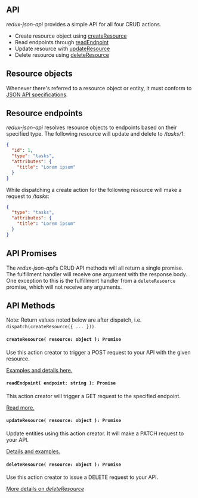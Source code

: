 API
---

_redux-json-api_ provides a simple API for all four CRUD actions.

- Create resource object using [createResource](#createresource-resource-object--promise)
- Read endpoints through [readEndpoint](#readendpoint-endpoint-string--promise)
- Update resource with [updateResource](#updateresource-resource-object--promise)
- Delete resource using [deleteResource](#deleteresource-resource-object--promise)

## Resource objects

Whenever there's referred to a resource object or entity, it must conform to [JSON API specifications](http://jsonapi.org/format/#document-resource-objects).

## Resource endpoints

_redux-json-api_ resolves resource objects to endpoints based on their specified type. The following resource will update and delete to _/tasks/1_:

```json
{
  "id": 1,
  "type": "tasks",
  "attributes": {
    "title": "Lorem ipsum"
  }
}
```

While dispatching a create action for the following resource will make a request to _/tasks_:

```json
{
  "type": "tasks",
  "attributes": {
    "title": "Lorem ipsum"
  }
}
```


## API Promises
The _redux-json-api_'s CRUD API methods will all return a single promise. The fulfillment handler will receive one argument with the response body. One exception to this is the fulfillment handler from a `deleteResource` promise, which will not receive any arguments.


## API Methods

Note: Return values noted below are after dispatch, i.e. `dispatch(createResource({ ... }))`.

#### `createResource( resource: object ): Promise`

Use this action creator to trigger a POST request to your API with the given resource.

[Examples and details here.](apis/createResource.md)

#### `readEndpoint( endpoint: string ): Promise`

This action creator will trigger a GET request to the specified endpoint.

[Read more.](apis/readEndpoint.md)

#### `updateResource( resource: object ): Promise`

Update entities using this action creator. It will make a PATCH request to your API.

[Details and examples.](apis/updateResource.md)

#### `deleteResource( resource: object ): Promise`

Use this action creator to issue a DELETE request to your API.

[More details on _deleteResource_](apis/deleteResource.md)
